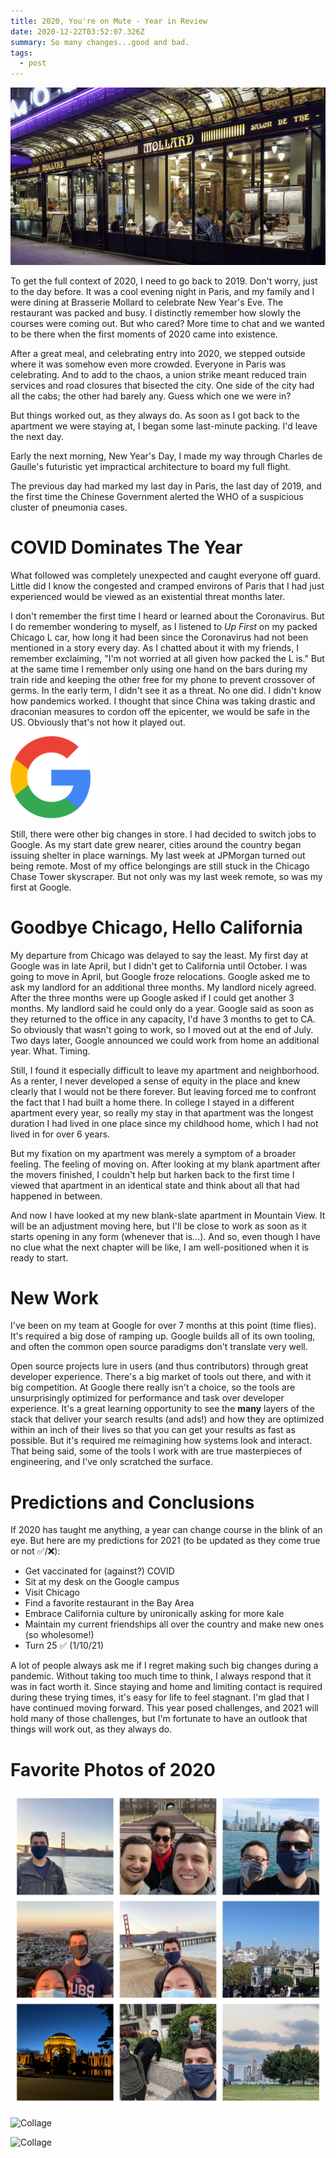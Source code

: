 ```yaml
---
title: 2020, You're on Mute - Year in Review
date: 2020-12-22T03:52:07.326Z
summary: So many changes...good and bad.
tags:
  - post
---
```

![brasserie mollard](/static/img/37633643731_206546d644_b.jpg "Brasserie Mollard")

To get the full context of 2020, I need to go back to 2019. Don't worry, just to the day before. It was a cool evening night in Paris, and my family and I were dining at Brasserie Mollard to celebrate New Year's Eve. The restaurant was packed and busy. I distinctly remember how slowly the courses were coming out. But who cared? More time to chat and we wanted to be there when the first moments of 2020 came into existence. 

After a great meal, and celebrating entry into 2020, we stepped outside where it was somehow even more crowded. Everyone in Paris was celebrating. And to add to the chaos, a union strike meant reduced train services and road closures that bisected the city. One side of the city had all the cabs; the other had barely any. Guess which one we were in?

But things worked out, as they always do. As soon as I got back to the apartment we were staying at, I began some last-minute packing. I'd leave the next day. 

Early the next morning, New Year's Day, I made my way through Charles de Gaulle's futuristic yet impractical architecture to board my full flight. 

The previous day had marked my last day in Paris, the last day of 2019, and the first time the Chinese Government alerted the WHO of a suspicious cluster of pneumonia cases.

# COVID Dominates The Year

What followed was completely unexpected and caught everyone off guard. Little did I know the congested and cramped environs of Paris that I had just experienced would be viewed as an existential threat months later. 

I don't remember the first time I heard or learned about the Coronavirus. But I do remember wondering to myself, as I listened to *Up First* on my packed Chicago L car, how long it had been since the Coronavirus had not been mentioned in a story every day. As I chatted about it with my friends, I remember exclaiming, "I'm not worried at all given how packed the L is." But at the same time I remember only using one hand on the bars during my train ride and keeping the other free for my phone to prevent crossover of germs. In the early term, I didn't see it as a threat. No one did. I didn't know how pandemics worked. I thought that since China was taking drastic and draconian measures to cordon off the epicenter, we would be safe in the US. Obviously that's not how it played out.

![Google](/static/img/webp.net-resizeimage.png "Google")

Still, there were other big changes in store. I had decided to switch jobs to Google. As my start date grew nearer, cities around the country began issuing shelter in place warnings. My last week at JPMorgan turned out being remote. Most of my office belongings are still stuck in the Chicago Chase Tower skyscraper. But not only was my last week remote, so was my first at Google.

# Goodbye Chicago, Hello California

My departure from Chicago was delayed to say the least. My first day at Google was in late April, but I didn't get to California until October. I was going to move in April, but Google froze relocations. Google asked me to ask my landlord for an additional three months. My landlord nicely agreed. After the three months were up Google asked if I could get another 3 months. My landlord said he could only do a year. Google said as soon as they returned to the office in any capacity, I'd have 3 months to get to CA. So obviously that wasn't going to work, so I moved out at the end of July. Two days later, Google announced we could work from home an additional year. What. Timing.

Still, I found it especially difficult to leave my apartment and neighborhood. As a renter, I never developed a sense of equity in the place and knew clearly that I would not be there forever. But leaving forced me to confront the fact that I had built a home there. In college I stayed in a different apartment every year, so really my stay in that apartment was the longest duration I had lived in one place since my childhood home, which I had not lived in for over 6 years. 

But my fixation on my apartment was merely a symptom of a broader feeling. The feeling of moving on. After looking at my blank apartment after the movers finished, I couldn't help but harken back to the first time I viewed that apartment in an identical state and think about all that had happened in between. 

And now I have looked at my new blank-slate apartment in Mountain View. It will be an adjustment moving here, but I'll be close to work as soon as it starts opening in any form (whenever that is...). And so, even though I have no clue what the next chapter will be like, I am well-positioned when it is ready to start. 

# New Work

I've been on my team at Google for over 7 months at this point (time flies). It's required a big dose of ramping up. Google builds all of its own tooling, and often the common open source paradigms don't translate very well. 

Open source projects lure in users (and thus contributors) through great developer experience. There's a big market of tools out there, and with it big competition. At Google there really isn't a choice, so the tools are unsurprisingly optimized for performance and task over developer experience. It's a great learning opportunity to see the **many** layers of the stack that deliver your search results (and ads!) and how they are optimized within an inch of their lives so that you can get your results as fast as possible. But it's required me reimagining how systems look and interact. That being said, some of the tools I work with are true masterpieces of engineering, and I've only scratched the surface. 

# Predictions and Conclusions

If 2020 has taught me anything, a year can change course in the blink of an eye. But here are my predictions for 2021 (to be updated as they come true or not ✅/❌):

* Get vaccinated for (against?) COVID
* Sit at my desk on the Google campus
* Visit Chicago
* Find a favorite restaurant in the Bay Area
* Embrace California culture by unironically asking for more kale
* Maintain my current friendships all over the country and make new ones (so wholesome!) 
* Turn 25 ✅ (1/10/21)

A lot of people always ask me if I regret making such big changes during a pandemic. Without taking too much time to think, I always respond that it was in fact worth it. Since staying and home and limiting contact is required during these trying times, it's easy for life to feel stagnant. I'm glad that I have continued moving forward. This year posed challenges, and 2021 will hold many of those challenges, but I'm fortunate to have an outlook that things will work out, as they always do.

# Favorite Photos of 2020

![Collage](/static/img/befunky-collage.jpg)

![Collage](/static/img/befunky-collage-1-.jpg)

![Collage](/static/img/befunky-collage-2-.jpg)